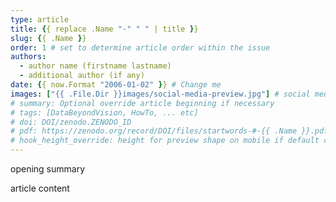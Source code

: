 ```yaml
---
type: article
title: {{ replace .Name "-" " " | title }}
slug: {{ .Name }}
order: 1 # set to determine article order within the issue
authors:
  - author name (firstname lastname)
  - additional author (if any)
date: {{ now.Format "2006-01-02" }} # Change me
images: ["{{ .File.Dir }}images/social-media-preview.jpg"] # social media preview image(s)
# summary: Optional override article beginning if necessary
# tags: [DataBeyondVision, HowTo, ... etc]
# doi: DOI/zenodo.ZENODO_ID
# pdf: https://zenodo.org/record/DOI/files/startwords-#-{{ .Name }}.pdf
# hook_height_override: height for preview shape on mobile if default calculation on mobile does not work
---
```


opening summary

<!--more-->

article content

